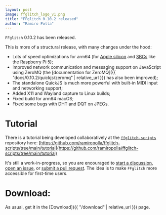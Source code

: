 ```yaml
---
layout: post
image: ffglitch_logo_v1.png
title: "FFglitch 0.10.2 released"
author: "Ramiro Polla"
---
```


`FFglitch` 0.10.2 has been released.

This is more of a structural release, with many changes under the hood:
* Lots of speed optimizations for arm64 (for [Apple silicon](https://en.wikipedia.org/wiki/Apple_silicon) and [SBCs](https://en.wikipedia.org/wiki/Single-board_computer) like the Raspberry Pi 5);
* Improved network communication and messaging support on JavaScript using ZeroMQ (the [documentation for ZeroMQ]({{ "docs/0.10.2/quickjs/zeromq" | relative_url }}) has also been improved);
* The standalone QuickJS is much more powerful with built-in MIDI input and networking support;
* Added X11 and Wayland capture to Linux builds;
* Fixed build for arm64 macOS;
* Fixed some bugs with DHT and DQT on JPEGs.

Tutorial
========

There is a tutorial being developed collaboratively at the [`ffglitch-scripts`](https://github.com/ramiropolla/ffglitch-scripts) repository here:
[https://github.com/ramiropolla/ffglitch-scripts/tree/main/tutorial](https://github.com/ramiropolla/ffglitch-scripts/tree/main/tutorial)

It's still a work-in-progress, so you are encouraged to
[start a discussion](https://github.com/ramiropolla/ffglitch-scripts/discussions),
[open an issue](https://github.com/ramiropolla/ffglitch-scripts/issues), or
[submit a pull request](https://github.com/ramiropolla/ffglitch-scripts/pulls).
The idea is to make `FFglitch` more accessible for first-time users.

Download:
=========

As usual, get it in the [Download]({{ "/download" | relative_url }}) page.
